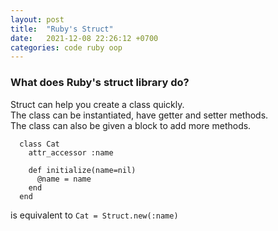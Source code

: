 ```yaml
---
layout: post
title:  "Ruby's Struct"
date:   2021-12-08 22:26:12 +0700
categories: code ruby oop
---
```


### What does Ruby's struct library do?
Struct can help you create a class quickly.<br />
The class can be instantiated, have getter and setter methods.<br />
The class can also be given a block to add more methods.

```
  class Cat
    attr_accessor :name
    
    def initialize(name=nil)
      @name = name
    end
  end
```
is equivalent to
`Cat = Struct.new(:name)`


